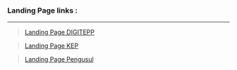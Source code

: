 ### Landing Page links :

---

> [Landing Page DIGITEPP](https://oxy-xrpl2.github.io/digitepp/)

> [Landing Page KEP](https://oxy-xrpl2.github.io/digitepp/lp-kep)

> [Landing Page Pengusul](https://oxy-xrpl2.github.io/digitepp/lp-pengusul)
